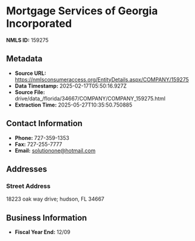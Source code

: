 # Mortgage Services of Georgia Incorporated

**NMLS ID:** 159275

## Metadata
- **Source URL:** https://nmlsconsumeraccess.org/EntityDetails.aspx/COMPANY/159275
- **Data Timestamp:** 2025-02-17T05:50:16.927Z
- **Source File:** drive/data_/florida/34667/COMPANY/COMPANY_159275.html
- **Extraction Time:** 2025-05-27T10:35:50.750885

## Contact Information
- **Phone:** 727-359-1353
- **Fax:** 727-255-7777
- **Email:** solutionone@hotmail.com

## Addresses
### Street Address
18223 oak way drive; hudson, FL 34667

## Business Information
- **Fiscal Year End:** 12/09
